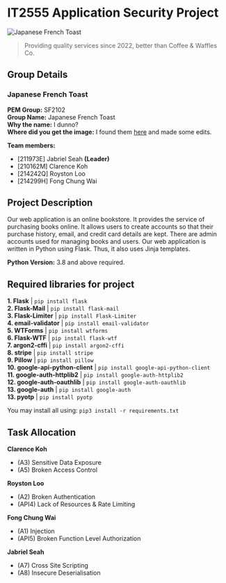 # IT2555 Application Security Project

![Japanese French Toast](https://user-images.githubusercontent.com/65378401/169692179-96d98787-600f-40b6-9917-d773e11ccb44.jpg)

> Providing quality services since 2022, better than Coffee & Waffles Co.

## Group Details

### Japanese French Toast

**PEM Group:** SF2102  
**Group Name:** Japanese French Toast  
**Why the name:** I dunno?  
**Where did you get the image:** I found them [here](https://iamafoodblog.com/extra-fluffy-super-soft-and-custard-y-japanese-style-tamagoyaki-french-toast/) and made some edits.

**Team members:**
- [211973E]  Jabriel Seah **(Leader)**
- [210162M]  Clarence Koh
- [214242Q]  Royston Loo
- [214299H]  Fong Chung Wai

## Project Description

Our web application is an online bookstore. It provides the service of purchasing books online. It allows users to create accounts so that their purchase history, email, and credit card details are kept. There are admin accounts used for managing books and users. Our web application is written in Python using Flask. Thus, it also uses Jinja templates.

**Python Version:** 3.8 and above required.

## Required libraries for project

**1. Flask** | `pip install flask `  
**2. Flask-Mail** | `pip install flask-mail`  
**3. Flask-Limiter** | `pip install Flask-Limiter`  
**4. email-validator** | `pip install email-validator`  
**5. WTForms** | `pip install wtforms`  
**6. Flask-WTF** | `pip install flask-wtf`  
**7. argon2-cffi** | `pip install argon2-cffi`  
**8. stripe** | `pip install stripe`  
**9. Pillow** | `pip install pillow`  
**10. google-api-python-client** | `pip install google-api-python-client`  
**11. google-auth-httplib2** | `pip install google-auth-httplib2`  
**12. google-auth-oauthlib** | `pip install google-auth-oauthlib`  
**13. google-auth** | `pip install google-auth`  
**13. pyotp** | `pip install pyotp`

You may install all using: `pip3 install -r requirements.txt`

## Task Allocation

**Clarence Koh**
- (A3) Sensitive Data Exposure
- (A5) Broken Access Control

**Royston Loo**
- (A2) Broken Authentication
- (API4) Lack of Resources & Rate Limiting

**Fong Chung Wai**
- (A1) Injection
- (API5) Broken Function Level Authorization

**Jabriel Seah**
- (A7) Cross Site Scripting
- (A8) Insecure Deserialisation
